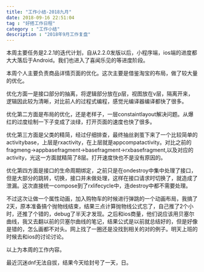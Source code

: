 ```yaml
---
title: "工作小结-2018九月"
date: 2018-09-16 22:51:04
tag : "好搭工作日程"
category : "工作小结"
description : "2018年9月工作复盘"
---
```


本周主要任务是2.2.1的迭代计划，自从2.2.0发版以后，小程序端，ios端的进度都大大落后于Android。我们也进入了喜闻乐见的等进度阶段。

本周个人主要负责商品详情页面的优化。这次主要是借鉴淘宝的布局，做了较大量的优化。

优化方面一是接口部分的抽离，将逻辑部分放在p层，视图放在v层，隔离开来，逻辑因此较为清晰，对比前人的过程式编程，感觉光编译器编译都快了很多。

优化第二方面是布局的优化，还是老样子，一层constaintlayout解决问题。从爆红的过度绘制一下子变成了淡绿，打开页面的速度也快了很多。

优化第三方面是父类的精简，经过仔细排查，最终抽丝剥茧下来了一个比较简单的activitybase，上层是rxactivity，在上层就是appcompatactivity。对比之前的fragmeng->appbasefragment->basefragment->rxbasefragment,以及对应的activity，光这一方面就精简了8层。打开速度快也不是没有原因的。

优化第四方面是接口的生命周期绑定，之前只是在ondestroy中集中处理了接口，但是大部分的跳转，切换，接口并未做处理，这样在接口请求时切换了，就造成了泄漏。这次直接统一compose到了rxlifecycle中，连destroy中都不需要处理。

不过这次让做一个属性动画，加入购物车的时候进行弹跳的一个动画布局，我搞了2天，原本准备搞个抛物线结束，结果三点计算抛物线公式忘了，自己推了2个小时，还推了个错的，debug了半天才发现。之后和ios商量，他们说应该用贝塞尔曲线，我又去翻以前的贝塞尔曲线的笔记，结果公式是以前就总结好的，但是好像是错的，怎么画都不对头。网上找了一圈还是没找到相关的对的例子。明天上班的时候去和ios的讨论讨论。

以上为本周的工作内容。

最近沉迷dnf无法自拔，结果今天给封号了一天，日。